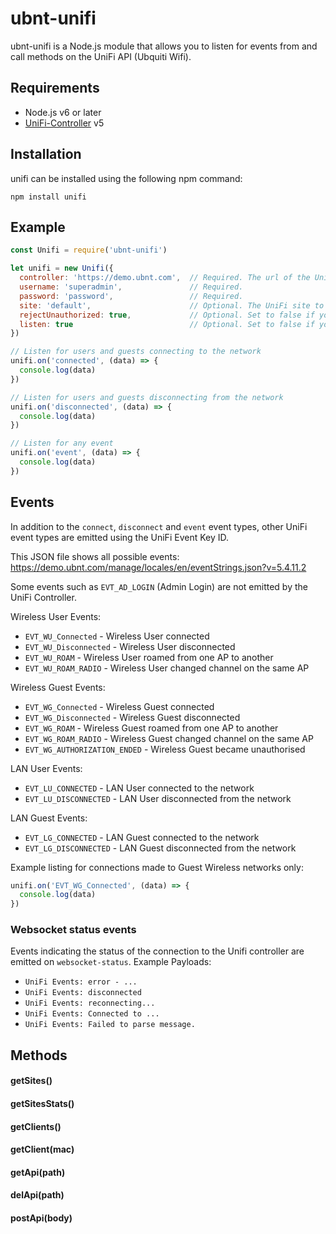 # ubnt-unifi 

ubnt-unifi is a Node.js module that allows you to listen for events from and call methods on the UniFi API (Ubquiti Wifi).

## Requirements

* Node.js v6 or later
* [UniFi-Controller](https://www.ubnt.com/download/unifi) v5

## Installation

unifi can be installed using the following npm command:

```
npm install unifi
```


## Example

```javascript
const Unifi = require('ubnt-unifi')

let unifi = new Unifi({
  controller: 'https://demo.ubnt.com',  // Required. The url of the UniFi Controller
  username: 'superadmin',               // Required.
  password: 'password',                 // Required.
  site: 'default',                      // Optional. The UniFi site to connect to, if not set will use the default site.
  rejectUnauthorized: true,             // Optional. Set to false if you don't have a valid SSL
  listen: true                          // Optional. Set to false if you don't want to listen for events
})

// Listen for users and guests connecting to the network
unifi.on('connected', (data) => {
  console.log(data)
})

// Listen for users and guests disconnecting from the network
unifi.on('disconnected', (data) => {
  console.log(data)
})

// Listen for any event
unifi.on('event', (data) => {
  console.log(data)
})
```

## Events

In addition to the ```connect```, ```disconnect``` and ```event``` event types, other UniFi event types are emitted using the UniFi Event Key ID.

This JSON file shows all possible events: https://demo.ubnt.com/manage/locales/en/eventStrings.json?v=5.4.11.2

Some events such as ```EVT_AD_LOGIN``` (Admin Login) are not emitted by the UniFi Controller.

Wireless User Events:

* ```EVT_WU_Connected``` - Wireless User connected
* ```EVT_WU_Disconnected``` - Wireless User disconnected
* ```EVT_WU_ROAM``` - Wireless User roamed from one AP to another
* ```EVT_WU_ROAM_RADIO``` - Wireless User changed channel on the same AP

Wireless Guest Events:

* ```EVT_WG_Connected``` - Wireless Guest connected
* ```EVT_WG_Disconnected``` - Wireless Guest disconnected
* ```EVT_WG_ROAM``` - Wireless Guest roamed from one AP to another
* ```EVT_WG_ROAM_RADIO``` - Wireless Guest changed channel on the same AP
* ```EVT_WG_AUTHORIZATION_ENDED``` - Wireless Guest became unauthorised

LAN User Events:

* ```EVT_LU_CONNECTED``` - LAN User connected to the network
* ```EVT_LU_DISCONNECTED``` - LAN User disconnected from the network

LAN Guest Events:

* ```EVT_LG_CONNECTED``` - LAN Guest connected to the network
* ```EVT_LG_DISCONNECTED``` - LAN Guest disconnected from the network

Example listing for connections made to Guest Wireless networks only:

```javascript
unifi.on('EVT_WG_Connected', (data) => {
  console.log(data)
})
```


### Websocket status events

Events indicating the status of the connection to the Unifi controller are emitted on `websocket-status`. Example
Payloads:

* `UniFi Events: error - ...`
* `UniFi Events: disconnected`
* `UniFi Events: reconnecting...`
* `UniFi Events: Connected to ...`
* `UniFi Events: Failed to parse message.`



## Methods

#### getSites()

#### getSitesStats()

#### getClients()

#### getClient(mac)

#### getApi(path)

#### delApi(path)

#### postApi(body)
